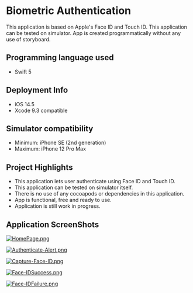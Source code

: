 # Biometric Authentication

This application is based on Apple's Face ID and Touch ID. This application can be tested on simulator. App is created programmatically without any use of storyboard.

## Programming language used
- Swift 5

## Deployment Info
- iOS 14.5
- Xcode 9.3 compatible

## Simulator compatibility
- Minimum: iPhone SE (2nd generation)
- Maximum: iPhone 12 Pro Max

## Project Highlights
- This application lets user authenticate using Face ID and Touch ID.
- This application can be tested on simulator itself.
- There is no use of any cocoapods or dependencies in this application.
- App is functional, free and ready to use.
- Application is still work in progress.

## Application ScreenShots

[![HomePage.png](https://i.postimg.cc/jjMnTXKr/HomePage.png)](https://postimg.cc/p9nLYKp0)

[![Authenticate-Alert.png](https://i.postimg.cc/Gm1MNkbQ/Authenticate-Alert.png)](https://postimg.cc/XpQcBBGG)

[![Capture-Face-ID.png](https://i.postimg.cc/JnBZM2qB/Capture-Face-ID.png)](https://postimg.cc/5Yb6mpDx)

[![Face-IDSuccess.png](https://i.postimg.cc/FKYJVBwn/Face-IDSuccess.png)](https://postimg.cc/KKyzZJGn)

[![Face-IDFailure.png](https://i.postimg.cc/Yq8GK7Hs/Face-IDFailure.png)](https://postimg.cc/3d4JmPWX)
